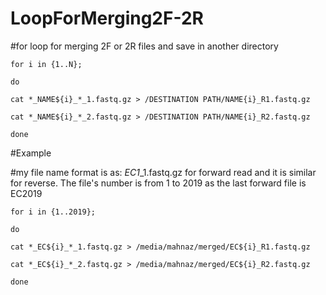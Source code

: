 # LoopForMerging2F-2R

#for loop for merging 2F or 2R files and save in another directory



    for i in {1..N};

    do

    cat *_NAME${i}_*_1.fastq.gz > /DESTINATION PATH/NAME{i}_R1.fastq.gz

    cat *_NAME${i}_*_2.fastq.gz > /DESTINATION PATH/NAME{i}_R2.fastq.gz

    done


#Example

#my file name format is as: *_EC1_*_1.fastq.gz for forward read and it is similar for reverse. The file's number is from 1 to 2019 as the last forward file is EC2019

    for i in {1..2019};

    do

    cat *_EC${i}_*_1.fastq.gz > /media/mahnaz/merged/EC${i}_R1.fastq.gz

    cat *_EC${i}_*_2.fastq.gz > /media/mahnaz/merged/EC${i}_R2.fastq.gz

    done
